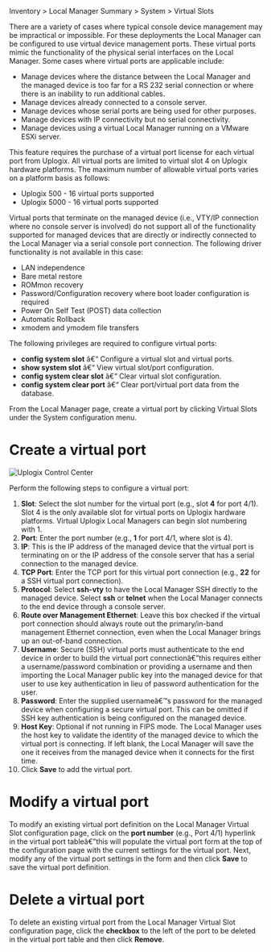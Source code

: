 <!-- 5.4 -->
<div class='ucc' />Inventory > Local Manager Summary > System > Virtual Slots</div>

There are a variety of cases where typical console device management may be impractical or impossible. For these deployments the Local Manager can be configured to use virtual device management ports. These virtual ports mimic the functionality of the physical serial interfaces on the Local Manager. Some cases where virtual ports are applicable include:

- Manage devices where the distance between the Local Manager and the managed device is too far for a RS 232 serial connection or where there is an inability to run additional cables.
- Manage devices already connected to a console server.
- Manage devices whose serial ports are being used for other purposes.
- Manage devices with IP connectivity but no serial connectivity.
- Manage devices using a virtual Local Manager running on a VMware ESXi server.

This feature requires the purchase of a virtual port license for each virtual port from Uplogix. All virtual ports are limited to virtual slot 4 on Uplogix hardware platforms. The maximum number of allowable virtual ports varies on a platform basis as follows:

- Uplogix 500 - 16 virtual ports supported
- Uplogix 5000 - 16 virtual ports supported

Virtual ports that terminate on the managed device (i.e., VTY/IP connection where no console server is involved) do not support all of the functionality supported for managed devices that are directly or indirectly connected to the Local Manager via a serial console port connection. The following driver functionality is not available in this case:

- LAN independence
- Bare metal restore
- ROMmon recovery 
- Password/Configuration recovery where boot loader configuration is required
- Power On Self Test (POST) data collection
- Automatic Rollback 
- xmodem and ymodem file transfers	

The following privileges are required to configure virtual ports:
- **config system slot** â€“ Configure a virtual slot and virtual ports.
- **show system slot** â€“ View virtual slot/port configuration.
- **config system clear slot** â€“ Clear virtual slot configuration.
- **config system clear port** â€“ Clear port/virtual port data from the database.

From the Local Manager page, create a virtual port by clicking Virtual Slots under the System configuration menu.

# Create a virtual port

![Uplogix Control Center](http://uplogix.com/support/docs/img/5.4/uplogi-control-center-add-virtual-slot.png)

Perform the following steps to configure a virtual port:

1.	**Slot**: Select the slot number for the virtual port (e.g., slot **4** for port 4/1). Slot 4 is the only available slot for virtual ports on Uplogix hardware platforms. Virtual Uplogix Local Managers can begin slot numbering with 1.
2.	**Port**: Enter the port number (e.g., **1** for port 4/1, where slot is 4).
3.	**IP**: This is the IP address of the managed device that the virtual port is terminating on or the IP address of the console server that has a serial connection to the managed device.
4.	**TCP Port**: Enter the TCP port for this virtual port connection (e.g., **22** for a SSH virtual port connection).
5.	**Protocol**: Select **ssh-vty** to have the Local Manager SSH directly to the managed device. Select **ssh** or **telnet** when the Local Manager connects to the end device through a console server.
6.	**Route over Management Ethernet**: Leave this box checked if the virtual port connection should always route out the primary/in-band management Ethernet connection, even when the Local Manager brings up an out-of-band connection.
7.	**Username**: Secure (SSH) virtual ports must authenticate to the end device in order to build the virtual port connectionâ€”this requires either a username/password combination or providing a username and then importing the Local Manager public key into the managed device for that user to use key authentication in lieu of password authentication for the user.
8.	**Password**: Enter the supplied usernameâ€™s password for the managed device when configuring a secure virtual port. This can be omitted if SSH key authentication is being configured on the managed device.
9.	**Host Key**: Optional if not running in FIPS mode. The Local Manager uses the host key to validate the identity of the managed device to which the virtual port is connecting. If left blank, the Local Manager will save the one it receives from the managed device when it connects for the first time.
10.	Click **Save** to add the virtual port.

# Modify a virtual port

To modify an existing virtual port definition on the Local Manager Virtual Slot configuration page, click on the **port number** (e.g., Port 4/1) hyperlink in the virtual port tableâ€”this will populate the virtual port form at the top of the configuration page with the current settings for the virtual port. Next, modify any of the virtual port settings in the form and then click **Save** to save the virtual port definition.

# Delete a virtual port

To delete an existing virtual port from the Local Manager Virtual Slot configuration page, click the **checkbox** to the left of the port to be deleted in the virtual port table and then click **Remove**.